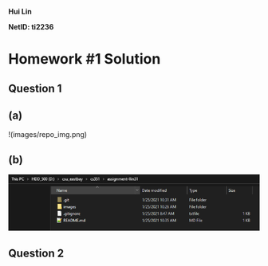**Hui Lin**

**NetID: ti2236**

# Homework #1 Solution

## Question 1
## (a)
!(images/repo_img.png)
## (b)
![Image title](images/local_directory.png)

## Question 2